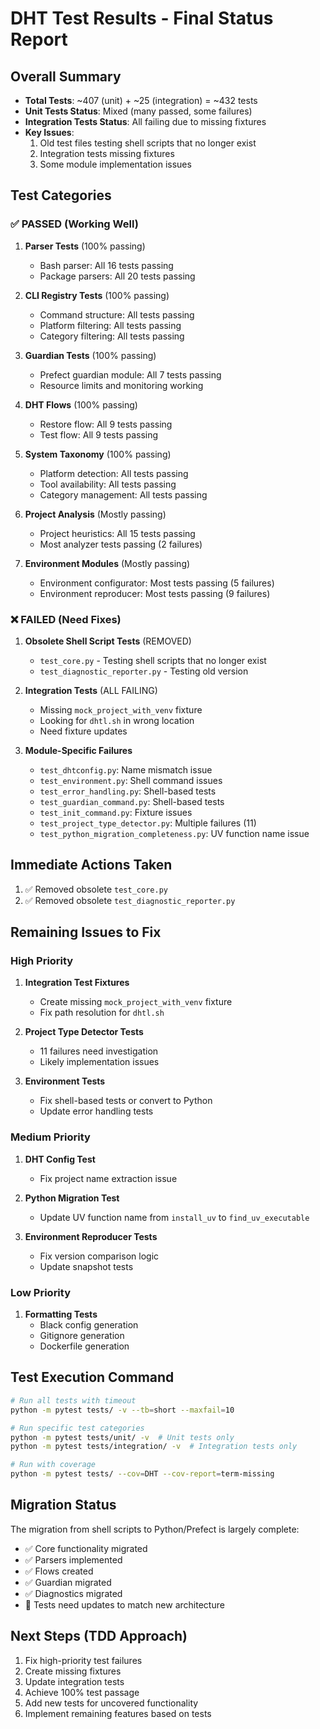 # DHT Test Results - Final Status Report

## Overall Summary
- **Total Tests**: ~407 (unit) + ~25 (integration) = ~432 tests
- **Unit Tests Status**: Mixed (many passed, some failures)
- **Integration Tests Status**: All failing due to missing fixtures
- **Key Issues**:
  1. Old test files testing shell scripts that no longer exist
  2. Integration tests missing fixtures
  3. Some module implementation issues

## Test Categories

### ✅ PASSED (Working Well)
1. **Parser Tests** (100% passing)
   - Bash parser: All 16 tests passing
   - Package parsers: All 20 tests passing

2. **CLI Registry Tests** (100% passing)
   - Command structure: All tests passing
   - Platform filtering: All tests passing
   - Category filtering: All tests passing

3. **Guardian Tests** (100% passing)
   - Prefect guardian module: All 7 tests passing
   - Resource limits and monitoring working

4. **DHT Flows** (100% passing)
   - Restore flow: All 9 tests passing
   - Test flow: All 9 tests passing

5. **System Taxonomy** (100% passing)
   - Platform detection: All tests passing
   - Tool availability: All tests passing
   - Category management: All tests passing

6. **Project Analysis** (Mostly passing)
   - Project heuristics: All 15 tests passing
   - Most analyzer tests passing (2 failures)

7. **Environment Modules** (Mostly passing)
   - Environment configurator: Most tests passing (5 failures)
   - Environment reproducer: Most tests passing (9 failures)

### ❌ FAILED (Need Fixes)

1. **Obsolete Shell Script Tests** (REMOVED)
   - `test_core.py` - Testing shell scripts that no longer exist
   - `test_diagnostic_reporter.py` - Testing old version

2. **Integration Tests** (ALL FAILING)
   - Missing `mock_project_with_venv` fixture
   - Looking for `dhtl.sh` in wrong location
   - Need fixture updates

3. **Module-Specific Failures**
   - `test_dhtconfig.py`: Name mismatch issue
   - `test_environment.py`: Shell command issues
   - `test_error_handling.py`: Shell-based tests
   - `test_guardian_command.py`: Shell-based tests
   - `test_init_command.py`: Fixture issues
   - `test_project_type_detector.py`: Multiple failures (11)
   - `test_python_migration_completeness.py`: UV function name issue

## Immediate Actions Taken
1. ✅ Removed obsolete `test_core.py`
2. ✅ Removed obsolete `test_diagnostic_reporter.py`

## Remaining Issues to Fix

### High Priority
1. **Integration Test Fixtures**
   - Create missing `mock_project_with_venv` fixture
   - Fix path resolution for `dhtl.sh`

2. **Project Type Detector Tests**
   - 11 failures need investigation
   - Likely implementation issues

3. **Environment Tests**
   - Fix shell-based tests or convert to Python
   - Update error handling tests

### Medium Priority
1. **DHT Config Test**
   - Fix project name extraction issue

2. **Python Migration Test**
   - Update UV function name from `install_uv` to `find_uv_executable`

3. **Environment Reproducer Tests**
   - Fix version comparison logic
   - Update snapshot tests

### Low Priority
1. **Formatting Tests**
   - Black config generation
   - Gitignore generation
   - Dockerfile generation

## Test Execution Command
```bash
# Run all tests with timeout
python -m pytest tests/ -v --tb=short --maxfail=10

# Run specific test categories
python -m pytest tests/unit/ -v  # Unit tests only
python -m pytest tests/integration/ -v  # Integration tests only

# Run with coverage
python -m pytest tests/ --cov=DHT --cov-report=term-missing
```

## Migration Status
The migration from shell scripts to Python/Prefect is largely complete:
- ✅ Core functionality migrated
- ✅ Parsers implemented
- ✅ Flows created
- ✅ Guardian migrated
- ✅ Diagnostics migrated
- 🔄 Tests need updates to match new architecture

## Next Steps (TDD Approach)
1. Fix high-priority test failures
2. Create missing fixtures
3. Update integration tests
4. Achieve 100% test passage
5. Add new tests for uncovered functionality
6. Implement remaining features based on tests
